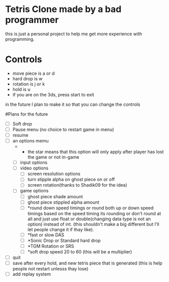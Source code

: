# Tetris Clone made by a bad programmer

this is just a personal project to help me get more experience with programming.

# Controls
* move piece is a or d
* hard drop is w
* rotation is j or k
* hold is u
* if you are on the 3ds, press start to exit

in the future I plan to make it so that you can change the controls

#Plans for the future
- [ ] Soft drop
- [ ] Pause menu (no choice to restart game in menu)
 - [ ] resume
 - [ ] an options memu
   * * the star means that this option will only apply after player has lost the game or not in-game
    - [ ] input options
    - [ ] video options
      - [ ] screen resolution options
      - [ ] turn stipple alpha on ghost piece on or off
      - [ ] screen rotation(thanks to Shadik09 for the idea)
    - [ ] game options
      - [ ] ghost piece shade amount
      - [ ] ghost piece stippled alpha amount
      - [ ] *round down speed timings or round both up or down speed timings based on the speed timing its rounding or don't round at all and just use float or double(changing data type is not an option) instead of int. (this shouldn't make a big different but I'll let people change it if thay like).
      - [ ] *fast or slow DAS
      - [ ] *Sonic Drop or Standard hard drop
      - [ ] *TGM Rotation or SRS
      - [ ] *soft drop speed 20 to 60 (this will be a multiplier)
 - [ ] quit
- [ ] save after every hold, and new tetris piece that is generated (this is help people not restart unlesss thay lose)
- [ ] add replay system
